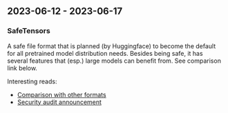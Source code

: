 ## 2023-06-12 - 2023-06-17

### SafeTensors

A safe file format that is planned (by Huggingface) to become the default for all pretrained model distribution needs.
Besides being safe, it has several features that (esp.) large models can benefit from. See comparison link below.

Interesting reads:
- [Comparison with other formats](https://github.com/huggingface/safetensors#yet-another-format-)
- [Security audit announcement](https://blog.eleuther.ai/safetensors-security-audit/)
